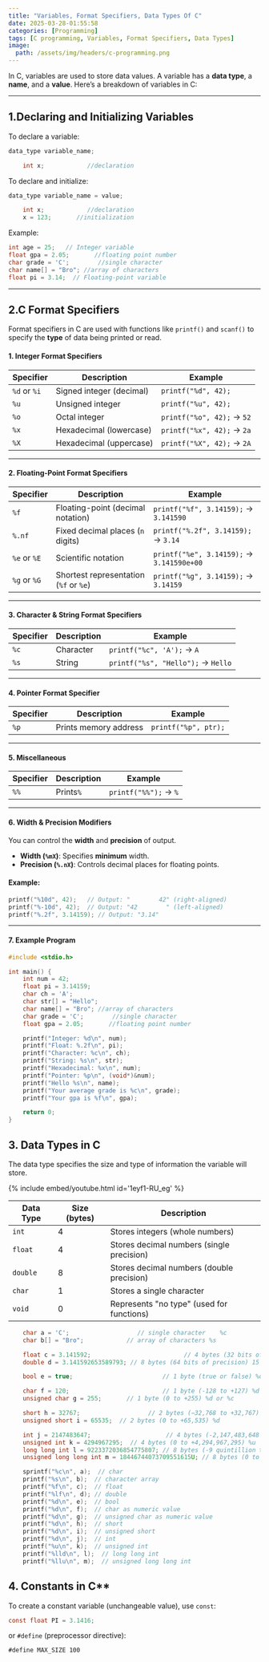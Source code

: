 ```yaml
---
title: "Variables, Format Specifiers, Data Types Of C"
date: 2025-03-28-01:55:58
categories: [Programming]
tags: [C programming, Variables, Format Specifiers, Data Types]
image:
  path: /assets/img/headers/c-programming.png
---
```


In C, variables are used to store data values. A variable has a **data type**, a **name**, and a **value**. Here’s a breakdown of variables in C:

---

## **1.Declaring and Initializing Variables**

To declare a variable:

```c
data_type variable_name;
```

```c
    int x;            //declaration
```

To declare and initialize:

```c
data_type variable_name = value;
```

```c
    int x;            //declaration
    x = 123;       //initialization
```

Example:

```c
int age = 25;   // Integer variable
float gpa = 2.05;       //floating point number
char grade = 'C';        //single character
char name[] = "Bro"; //array of characters
float pi = 3.14;  // Floating-point variable
```

---

## **2.C Format Specifiers**

Format specifiers in C are used with functions like `printf()` and `scanf()` to specify the **type** of data being printed or read.

#### **1. Integer Format Specifiers**

| Specifier    | Description              | Example                    |
| ------------ | ------------------------ | -------------------------- |
| `%d` or `%i` | Signed integer (decimal) | `printf("%d", 42);`        |
| `%u`         | Unsigned integer         | `printf("%u", 42);`        |
| `%o`         | Octal integer            | `printf("%o", 42);` → `52` |
| `%x`         | Hexadecimal (lowercase)  | `printf("%x", 42);` → `2a` |
| `%X`         | Hexadecimal (uppercase)  | `printf("%X", 42);` → `2A` |

---

#### **2. Floating-Point Format Specifiers**

| Specifier    | Description                            | Example                                   |
| ------------ | -------------------------------------- | ----------------------------------------- |
| `%f`         | Floating-point (decimal notation)      | `printf("%f", 3.14159);` → `3.141590`     |
| `%.nf`       | Fixed decimal places (`n` digits)      | `printf("%.2f", 3.14159);` → `3.14`       |
| `%e` or `%E` | Scientific notation                    | `printf("%e", 3.14159);` → `3.141590e+00` |
| `%g` or `%G` | Shortest representation (`%f` or `%e`) | `printf("%g", 3.14159);` → `3.14159`      |

---

#### **3. Character & String Format Specifiers**

| Specifier | Description | Example                            |
| --------- | ----------- | ---------------------------------- |
| `%c`      | Character   | `printf("%c", 'A');` → `A`         |
| `%s`      | String      | `printf("%s", "Hello");` → `Hello` |

---

#### **4. Pointer Format Specifier**

| Specifier | Description           | Example              |
| --------- | --------------------- | -------------------- |
| `%p`      | Prints memory address | `printf("%p", ptr);` |

---

#### **5. Miscellaneous**

| Specifier | Description | Example               |
| --------- | ----------- | --------------------- |
| `%%`      | Prints`%`   | `printf("%%");` → `%` |

---

#### **6. Width & Precision Modifiers**

You can control the **width** and **precision** of output.

- **Width (`%mX`)**: Specifies **minimum** width.
- **Precision (`%.nX`)**: Controls decimal places for floating points.

#### Example:

```c
printf("%10d", 42);   // Output: "        42" (right-aligned)
printf("%-10d", 42);  // Output: "42        " (left-aligned)
printf("%.2f", 3.14159); // Output: "3.14"
```

---

#### **7. Example Program**

```c
#include <stdio.h>

int main() {
    int num = 42;
    float pi = 3.14159;
    char ch = 'A';
    char str[] = "Hello";
    char name[] = "Bro"; //array of characters
    char grade = 'C';        //single character
    float gpa = 2.05;       //floating point number

    printf("Integer: %d\n", num);
    printf("Float: %.2f\n", pi);
    printf("Character: %c\n", ch);
    printf("String: %s\n", str);
    printf("Hexadecimal: %x\n", num);
    printf("Pointer: %p\n", (void*)&num);
    printf("Hello %s\n", name);
    printf("Your average grade is %c\n", grade);
    printf("Your gpa is %f\n", gpa);

    return 0;
}
```

## **3. Data Types in C**

The data type specifies the size and type of information the variable will store.

{% include embed/youtube.html id='1eyf1-RU_eg' %}

| Data Type | Size (bytes) | Description                               |
| --------- | ------------ | ----------------------------------------- |
| `int`     | 4            | Stores integers (whole numbers)           |
| `float`   | 4            | Stores decimal numbers (single precision) |
| `double`  | 8            | Stores decimal numbers (double precision) |
| `char`    | 1            | Stores a single character                 |
| `void`    | 0            | Represents "no type" (used for functions) |

```c
    char a = 'C';                   // single character    %c
    char b[] = "Bro";            // array of characters %s

    float c = 3.141592;                          // 4 bytes (32 bits of precision) 6 - 7 digits %f
    double d = 3.141592653589793; // 8 bytes (64 bits of precision) 15 - 16 digits %lf

    bool e = true;                         // 1 byte (true or false) %d

    char f = 120;                          // 1 byte (-128 to +127) %d or %c
    unsigned char g = 255;       // 1 byte (0 to +255) %d or %c

    short h = 32767;                   // 2 bytes (−32,768 to +32,767) %d
    unsigned short i = 65535;  // 2 bytes (0 to +65,535) %d

    int j = 2147483647;                     // 4 bytes (-2,147,483,648 to +2,147,483,647) %d
    unsigned int k = 4294967295;  // 4 bytes (0 to +4,294,967,295) %u
    long long int l = 9223372036854775807; // 8 bytes (-9 quintillion to +9 quintillion) %lld
    unsigned long long int m = 18446744073709551615U; // 8 bytes (0 to +18 quintillion) %llu

    sprintf("%c\n", a);  // char
    printf("%s\n", b);  // character array
    printf("%f\n", c);  // float
    printf("%lf\n", d); // double
    printf("%d\n", e);  // bool
    printf("%d\n", f);  // char as numeric value
    printf("%d\n", g);  // unsigned char as numeric value
    printf("%d\n", h);  // short
    printf("%d\n", i);  // unsigned short
    printf("%d\n", j);  // int
    printf("%u\n", k);  // unsigned int
    printf("%lld\n", l);  // long long int
    printf("%llu\n", m);  // unsigned long long int

```

## 4. Constants in C\*\*

To create a constant variable (unchangeable value), use `const`:

```c
const float PI = 3.1416;
```

or `#define` (preprocessor directive):

```sc
#define MAX_SIZE 100
```
